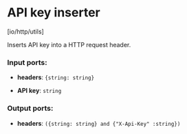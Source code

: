 # API key inserter

[io/http/utils]

Inserts API key into a HTTP request header.

### Input ports:

* __headers__: `{string: string}`


* __API key__: `string`

### Output ports:

* __headers__: `({string: string} and {"X-Api-Key" :string})`

